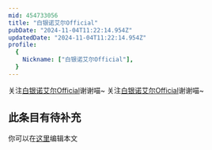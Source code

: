 ```yaml
---
mid: 454733056
title: "白银诺艾尔Official"
pubDate: "2024-11-04T11:22:14.954Z"
updatedDate: "2024-11-04T11:22:14.954Z"
profile:
  {
    Nickname: ["白银诺艾尔Official"],
  }
---
```


关注[白银诺艾尔Official](https://space.bilibili.com/454733056)谢谢喵~ 关注[白银诺艾尔Official](https://space.bilibili.com/454733056)谢谢喵~

## 此条目有待补充
你可以在[这里](https://github.com/Yuhanawa/VTuber.ICU-Content/edit/master/v/白银诺艾尔Official/index.md)编辑本文
